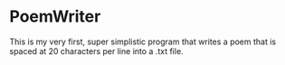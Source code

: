 # PoemWriter
This is my very first, super simplistic program that writes a poem that is spaced at 20 characters per line into a .txt file.
